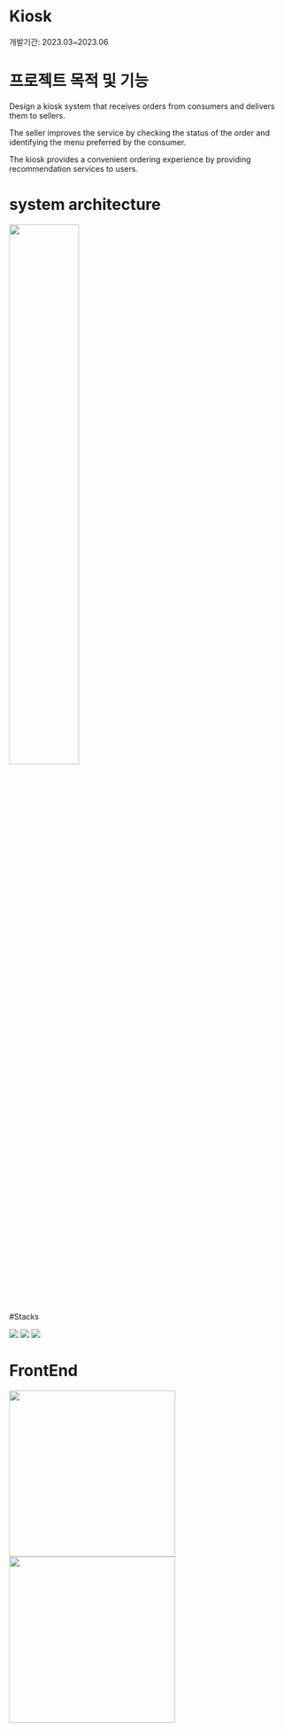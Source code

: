 # Kiosk
개발기간: 2023.03~2023.06

# 프로젝트 목적 및 기능
Design a kiosk system that receives orders from consumers and delivers them to sellers.

The seller improves the service by checking the status of the order and identifying the menu preferred by the consumer.

The kiosk provides a convenient ordering experience by providing recommendation services to users.

# system architecture
<img src="https://github.com/Jaehyunnnlee/Kiosk/assets/117609943/e4866ea3-5560-4ac6-98fc-5b3c69aedf0e" width="50%" height="50%">

#Stacks

<img src="https://img.shields.io/badge/python-3776AB?style=for-the-badge&logo=python&logoColor=white"> <img src="https://img.shields.io/badge/mariaDB-003545?style=for-the-badge&logo=mariaDB&logoColor=white"> <img src="https://img.shields.io/badge/flask-000000?style=for-the-badge&logo=flask&logoColor=white">

# FrontEnd
<img src="https://github.com/Jaehyunnnlee/Kiosk/assets/117609943/9ab60574-0779-44a5-966a-c3fbb271c56e" width="300" height="300"> <img src="https://github.com/Jaehyunnnlee/Kiosk/assets/117609943/9aa7bf2a-b50f-498a-b169-4c621279ac23" width="300" height="300">


